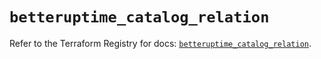 # `betteruptime_catalog_relation`

Refer to the Terraform Registry for docs: [`betteruptime_catalog_relation`](https://registry.terraform.io/providers/betterstackhq/better-uptime/0.20.4/docs/resources/betteruptime_catalog_relation).
